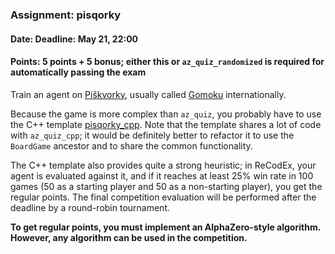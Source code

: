 ### Assignment: pisqorky
#### Date: Deadline: May 21, 22:00
#### Points: 5 points + 5 bonus; either this or `az_quiz_randomized` is required for automatically passing the exam

Train an agent on [Piškvorky](https://cs.wikipedia.org/wiki/Pi%C5%A1kvorky),
usually called [Gomoku](https://en.wikipedia.org/wiki/Gomoku) internationally.

Because the game is more complex than `az_quiz`, you probably have to use the
C++ template [pisqorky_cpp](https://github.com/ufal/npfl139/tree/master/labs/12/pisqorky_cpp).
Note that the template shares a lot of code with `az_quiz_cpp`; it would be
definitely better to refactor it to use the `BoardGame` ancestor and to share
the common functionality.

The C++ template also provides quite a strong heuristic; in ReCodEx, your agent
is evaluated against it, and if it reaches at least 25% win
rate in 100 games (50 as a starting player and 50 as a non-starting player),
you get the regular points. The final competition evaluation will be
performed after the deadline by a round-robin tournament.

**To get regular points, you must implement an AlphaZero-style algorithm.
However, any algorithm can be used in the competition.**
